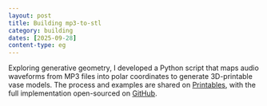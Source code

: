 ```yaml
---
layout: post
title: Building mp3-to-stl
category: building
dates: [2025-09-28]
content-type: eg
---
```


Exploring generative geometry, I developed a Python script that maps audio waveforms from MP3 files
into polar coordinates to generate 3D-printable vase models.
The process and examples are shared on [Printables](https://www.printables.com/model/1435084-custom-vase-from-mp3-audio),
with the full implementation open-sourced on [GitHub](https://github.com/one-data-cookie/mp3-to-stl).
